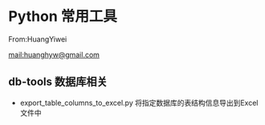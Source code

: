 # Python 常用工具
From:HuangYiwei

[mail:huanghyw@gmail.com](mailto:huanghyw@gmail.com)

## db-tools 数据库相关
* export_table_columns_to_excel.py 将指定数据库的表结构信息导出到Excel文件中